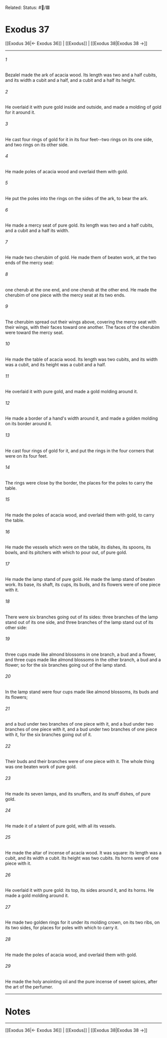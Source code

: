Related:
Status: #📖/🟥
# Exodus 37

[[Exodus 36|← Exodus 36]] | [[Exodus]] | [[Exodus 38|Exodus 38 →]]
***



###### 1 
Bezalel made the ark of acacia wood. Its length was two and a half cubits, and its width a cubit and a half, and a cubit and a half its height. 

###### 2 
He overlaid it with pure gold inside and outside, and made a molding of gold for it around it. 

###### 3 
He cast four rings of gold for it in its four feet--two rings on its one side, and two rings on its other side. 

###### 4 
He made poles of acacia wood and overlaid them with gold. 

###### 5 
He put the poles into the rings on the sides of the ark, to bear the ark. 

###### 6 
He made a mercy seat of pure gold. Its length was two and a half cubits, and a cubit and a half its width. 

###### 7 
He made two cherubim of gold. He made them of beaten work, at the two ends of the mercy seat: 

###### 8 
one cherub at the one end, and one cherub at the other end. He made the cherubim of one piece with the mercy seat at its two ends. 

###### 9 
The cherubim spread out their wings above, covering the mercy seat with their wings, with their faces toward one another. The faces of the cherubim were toward the mercy seat. 

###### 10 
He made the table of acacia wood. Its length was two cubits, and its width was a cubit, and its height was a cubit and a half. 

###### 11 
He overlaid it with pure gold, and made a gold molding around it. 

###### 12 
He made a border of a hand's width around it, and made a golden molding on its border around it. 

###### 13 
He cast four rings of gold for it, and put the rings in the four corners that were on its four feet. 

###### 14 
The rings were close by the border, the places for the poles to carry the table. 

###### 15 
He made the poles of acacia wood, and overlaid them with gold, to carry the table. 

###### 16 
He made the vessels which were on the table, its dishes, its spoons, its bowls, and its pitchers with which to pour out, of pure gold. 

###### 17 
He made the lamp stand of pure gold. He made the lamp stand of beaten work. Its base, its shaft, its cups, its buds, and its flowers were of one piece with it. 

###### 18 
There were six branches going out of its sides: three branches of the lamp stand out of its one side, and three branches of the lamp stand out of its other side: 

###### 19 
three cups made like almond blossoms in one branch, a bud and a flower, and three cups made like almond blossoms in the other branch, a bud and a flower; so for the six branches going out of the lamp stand. 

###### 20 
In the lamp stand were four cups made like almond blossoms, its buds and its flowers; 

###### 21 
and a bud under two branches of one piece with it, and a bud under two branches of one piece with it, and a bud under two branches of one piece with it, for the six branches going out of it. 

###### 22 
Their buds and their branches were of one piece with it. The whole thing was one beaten work of pure gold. 

###### 23 
He made its seven lamps, and its snuffers, and its snuff dishes, of pure gold. 

###### 24 
He made it of a talent of pure gold, with all its vessels. 

###### 25 
He made the altar of incense of acacia wood. It was square: its length was a cubit, and its width a cubit. Its height was two cubits. Its horns were of one piece with it. 

###### 26 
He overlaid it with pure gold: its top, its sides around it, and its horns. He made a gold molding around it. 

###### 27 
He made two golden rings for it under its molding crown, on its two ribs, on its two sides, for places for poles with which to carry it. 

###### 28 
He made the poles of acacia wood, and overlaid them with gold. 

###### 29 
He made the holy anointing oil and the pure incense of sweet spices, after the art of the perfumer.

---
# Notes


***
[[Exodus 36|← Exodus 36]] | [[Exodus]] | [[Exodus 38|Exodus 38 →]]
